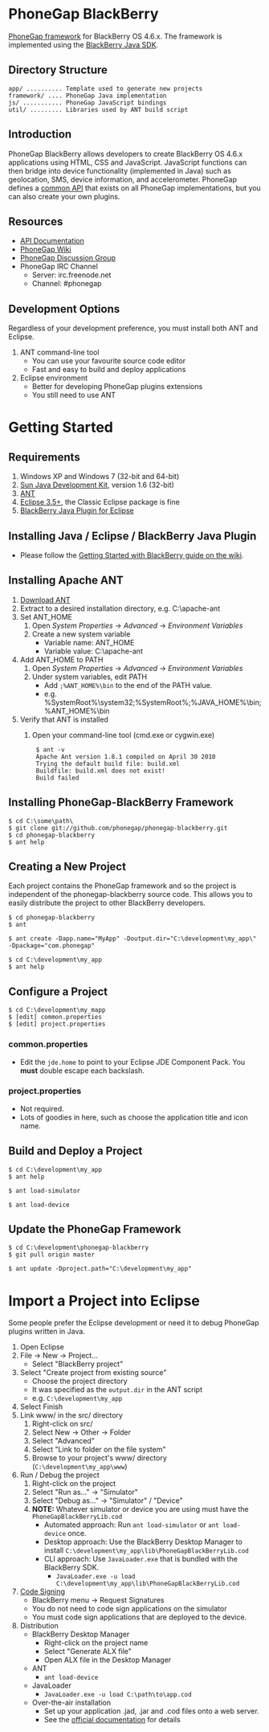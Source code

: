 PhoneGap BlackBerry
===================

[PhoneGap framework](http://www.phonegap.com/) for BlackBerry OS 4.6.x. The framework is implemented using the [BlackBerry Java SDK](http://na.blackberry.com/eng/developers/javaappdev/).

Directory Structure
-------------------

    app/ .......... Template used to generate new projects
    framework/ .... PhoneGap Java implementation
    js/ ........... PhoneGap JavaScript bindings
    util/ ......... Libraries used by ANT build script

Introduction
------------

PhoneGap BlackBerry allows developers to create BlackBerry OS 4.6.x applications using HTML, CSS and JavaScript. JavaScript functions can then bridge into device functionality (implemented in Java) such as geolocation, SMS, device information, and accelerometer. PhoneGap defines a [common API](http://docs.phonegap.com/) that exists on all PhoneGap implementations, but you can also create your own plugins.

Resources
---------

- [API Documentation](http://docs.phonegap.com/)
- [PhoneGap Wiki](http://wiki.phonegap.com/)
- [PhoneGap Discussion Group](http://groups.google.com/group/phonegap)
- PhoneGap IRC Channel
    - Server: irc.freenode.net
    - Channel: #phonegap

Development Options
-------------------

Regardless of your development preference, you must install both ANT and Eclipse.

1. ANT command-line tool
    - You can use your favourite source code editor
    - Fast and easy to build and deploy applications
2. Eclipse environment
    - Better for developing PhoneGap plugins extensions
    - You still need to use ANT

Getting Started
===============

Requirements
------------

1. Windows XP and Windows 7 (32-bit and 64-bit)
2. [Sun Java Development Kit](http://www.oracle.com/technetwork/java/javase/downloads/index.html#jdk), version 1.6 (32-bit)
3. [ANT](http://ant.apache.org/bindownload.cgi)
4. [Eclipse 3.5+](http://www.eclipse.org/downloads/), the Classic Eclipse package is fine
5. [BlackBerry Java Plugin for Eclipse](http://na.blackberry.com/eng/developers/javaappdev/javaplugin.jsp)

Installing Java / Eclipse / BlackBerry Java Plugin
--------------------------------------------------

- Please follow the [Getting Started with BlackBerry guide on the wiki](http://phonegap.pbworks.com/Getting+Started+with+PhoneGap-BlackBerry+with+the+Latest+Environment).

Installing Apache ANT
---------------------

1. [Download ANT](http://ant.apache.org/bindownload.cgi)
2. Extract to a desired installation directory, e.g. C:\apache-ant
3. Set ANT_HOME
    1. Open _System Properties_ -> _Advanced_ -> _Environment Variables_
    2. Create a new system variable
        - Variable name: ANT_HOME
        - Variable value: C:\apache-ant
4. Add ANT_HOME to PATH
    1. Open _System Properties_ -> _Advanced_ -> _Environment Variables_
    2. Under system variables, edit PATH
        - Add `;%ANT_HOME%\bin` to the end of the PATH value.
        - e.g. %SystemRoot%\system32;%SystemRoot%;%JAVA_HOME%\bin;%ANT_HOME%\bin
5. Verify that ANT is installed
    1. Open your command-line tool (cmd.exe or cygwin.exe)

            $ ant -v
            Apache Ant version 1.8.1 compiled on April 30 2010
            Trying the default build file: build.xml
            Buildfile: build.xml does not exist!
            Build failed

Installing PhoneGap-BlackBerry Framework
----------------------------------------

    $ cd C:\some\path\
    $ git clone git://github.com/phonegap/phonegap-blackberry.git
    $ cd phonegap-blackberry
    $ ant help

Creating a New Project
----------------------

Each project contains the PhoneGap framework and so the project is independent of the phonegap-blackberry source code. This allows you to easily distribute the project to other BlackBerry developers.

    $ cd phonegap-blackberry
    $ ant

    $ ant create -Dapp.name="MyApp" -Doutput.dir="C:\development\my_app\" -Dpackage="com.phonegap"

    $ cd C:\development\my_app
    $ ant help

Configure a Project
-------------------

    $ cd C:\development\my_mapp
    $ [edit] common.properties
    $ [edit] project.properties

### common.properties

- Edit the `jde.home` to point to your Eclipse JDE Component Pack. You __must__ double escape each backslash.

### project.properties

- Not required.
- Lots of goodies in here, such as choose the application title and icon name.

Build and Deploy a Project
--------------------------

    $ cd C:\development\my_app
    $ ant help

    $ ant load-simulator

    $ ant load-device

Update the PhoneGap Framework
-----------------------------

    $ cd C:\development\phonegap-blackberry
    $ git pull origin master

    $ ant update -Dproject.path="C:\development\my_app"

Import a Project into Eclipse
=============================

Some people prefer the Eclipse development or need it to debug PhoneGap plugins written in Java.

1. Open Eclipse
2. File -> New -> Project...
    - Select "BlackBerry project"
3. Select "Create project from existing source"
    - Choose the project directory
    - It was specified as the `output.dir` in the ANT script
    - e.g. `C:\development\my_app`
4. Select Finish
5. Link www/ in the src/ directory
    1. Right-click on src/
    2. Select New -> Other -> Folder
    3. Select "Advanced"
    4. Select "Link to folder on the file system"
    5. Browse to your project's www/ directory (`C:\development\my_app\www`)
6. Run / Debug the project
    1. Right-click on the project
    2. Select "Run as..." -> "Simulator"
    3. Select "Debug as..." -> "Simulator" / "Device"
    4. __NOTE:__ Whatever simulator or device you are using must have the `PhoneGapBlackBerryLib.cod`
        - Automated approach: Run `ant load-simulator` or `ant load-device` once.
        - Desktop approach: Use the BlackBerry Desktop Manager to install `C:\development\my_app\lib\PhoneGapBlackBerryLib.cod`
        - CLI approach: Use `JavaLoader.exe` that is bundled with the BlackBerry SDK.
            - `JavaLoader.exe -u load C:\development\my_app\lib\PhoneGapBlackBerryLib.cod`
7. [Code Signing](http://na.blackberry.com/eng/developers/javaappdev/codekeys.jsp)
    - BlackBerry menu -> Request Signatures
    - You do not need to code sign applications on the simulator
    - You must code sign applications that are deployed to the device.
8. Distribution
    - BlackBerry Desktop Manager
        - Right-click on the project name
        - Select "Generate ALX file"
        - Open ALX file in the Desktop Manager
    - ANT
        - `ant load-device`
    - JavaLoader
        - `JavaLoader.exe -u load C:\path\to\app.cod`
    - Over-the-air installation
        - Set up your application .jad, .jar and .cod files onto a web server.
        - See the [official documentation](http://assets.handango.com/marketing/developerTeam/BlackBerryOTADeployment.pdf) for details